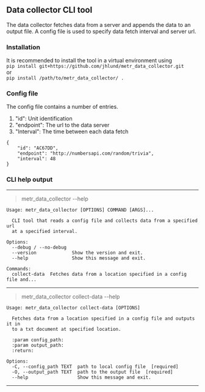 ## Data collector CLI tool

The data collector fetches data from a server and appends the data
to an output file. A config file is used to specify data fetch interval
and server url.

### Installation
It is recommended to install the tool in a virtual environment using  
`pip install git+https://github.com/jhlund/metr_data_collector.git`  
or  
`pip install /path/to/metr_data_collector/ .`

### Config file
The config file contains a number of  entries.
1. "id": Unit identification
2. "endpoint": The url to the data server
3. "Interval": The time between each data fetch

```
{
    "id": "AC67DD",
    "endpoint": "http://numbersapi.com/random/trivia",
    "interval": 48
}
```
### CLI help output


---
>metr_data_collector --help
```
Usage: metr_data_collector [OPTIONS] COMMAND [ARGS]...

  CLI tool that reads a config file and collects data from a specified url
  at a specified interval.

Options:  
  --debug / --no-debug  
  --version             Show the version and exit.  
  --help                Show this message and exit.  

Commands:  
  collect-data  Fetches data from a location specified in a config file and...
```
---

>metr_data_collector collect-data --help 
```
Usage: metr_data_collector collect-data [OPTIONS]

  Fetches data from a location specified in a config file and outputs it in
  to a txt document at specified location.  

  :param config_path:  
  :param output_path:  
  :return:

Options:  
  -C, --config_path TEXT  path to local config file  [required]  
  -O, --output_path TEXT  path to the output file  [required]  
  --help                  Show this message and exit.
```
---
